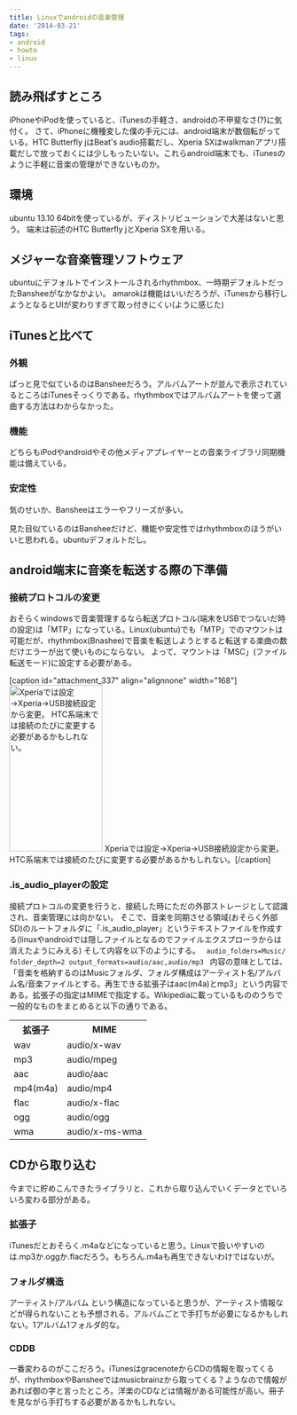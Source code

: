 ```yaml
---
title: Linuxでandroidの音楽管理
date: '2014-03-21'
tags:
- android
- howto
- linux
---
```


<h2>読み飛ばすところ</h2>

iPhoneやiPodを使っていると、iTunesの手軽さ、androidの不甲斐なさ(?)に気付く。
さて、iPhoneに機種変した僕の手元には、android端末が数個転がっている。HTC Butterfly jはBeat's audio搭載だし、Xperia SXはwalkmanアプリ搭載だしで放っておくには少しもったいない。これらandroid端末でも、iTunesのように手軽に音楽の管理ができないものか。

<h2>環境</h2>

ubuntu 13.10 64bitを使っているが、ディストリビューションで大差はないと思う。
端末は前述のHTC Butterfly jとXperia SXを用いる。

<h2>メジャーな音楽管理ソフトウェア</h2>

ubuntuにデフォルトでインストールされるrhythmbox、一時期デフォルトだったBansheeがなかなかよい。
amarokは機能はいいだろうが、iTunesから移行しようとなるとUIが変わりすぎて取っ付きにくい(ように感じた)

<h2>iTunesと比べて</h2>

<h3>外観</h3>

ぱっと見で似ているのはBansheeだろう。アルバムアートが並んで表示されているところはiTunesそっくりである。rhythmboxではアルバムアートを使って選曲する方法はわからなかった。

<h3>機能</h3>

どちらもiPodやandroidやその他メディアプレイヤーとの音楽ライブラリ同期機能は備えている。

<h3>安定性</h3>

気のせいか、Bansheeはエラーやフリーズが多い。

見た目似ているのはBansheeだけど、機能や安定性ではrhythmboxのほうがいいと思われる。ubuntuデフォルトだし。

<h2>android端末に音楽を転送する際の下準備</h2>

<h3>接続プロトコルの変更</h3>

おそらくwindowsで音楽管理するなら転送プロトコル(端末をUSBでつないだ時の設定)は「MTP」になっている。Linux(ubuntu)でも「MTP」でのマウントは可能だが、rhythmbox(Bnashee)で音楽を転送しようとすると転送する楽曲の数だけエラーが出て使いものにならない。
よって、マウントは「MSC」(ファイル転送モード)に設定する必要がある。

[caption id="attachment_337" align="alignnone" width="168"]<a href="http://unasuke.com/wp/wp-content/uploads/2013/12/Screenshot_2013-12-08-00-00-53.png"><img class="size-medium wp-image-337" alt="Xperiaでは設定→Xperia→USB接続設定から変更。 HTC系端末では接続のたびに変更する必要があるかもしれない。" src="http://unasuke.com/wp/wp-content/uploads/2013/12/Screenshot_2013-12-08-00-00-53-168x300.png" width="168" height="300" /></a> Xperiaでは設定→Xperia→USB接続設定から変更。<br />HTC系端末では接続のたびに変更する必要があるかもしれない。[/caption]

<h3>.is_audio_playerの設定</h3>

接続プロトコルの変更を行うと、接続した時にただの外部ストレージとして認識され、音楽管理には向かない。
そこで、音楽を同期させる領域(おそらく外部SD)のルートフォルダに「.is_audio_player」というテキストファイルを作成する(linuxやandroidでは隠しファイルとなるのでファイルエクスプローラからは消えたようにみえる)
そして内容を以下のようにする。
<code>
audio_folders=Music/
folder_depth=2
output_formats=audio/aac,audio/mp3
</code>
内容の意味としては、「音楽を格納するのはMusicフォルダ、フォルダ構成はアーティスト名/アルバム名/音楽ファイルとする。再生できる拡張子はaac(m4a)とmp3」という内容である。拡張子の指定はMIMEで指定する。Wikipediaに載っているもののうちで一般的なものをまとめると以下の通りである。

<table><tbody>
<tr><th>拡張子</th><th>MIME</th></tr>
<tr><td>wav</td><td>audio/x-wav</td></tr>
<tr><td>mp3</td><td>audio/mpeg</td></tr>
<tr><td>aac</td><td>audio/aac</td></tr>
<tr><td>mp4(m4a)</td><td>audio/mp4</td></tr>
<tr><td>flac</td><td>audio/x-flac</td></tr>
<tr><td>ogg</td><td>audio/ogg</td></tr>
<tr><td>wma</td><td>audio/x-ms-wma</td></tr>
</tbody></table>

<h2>CDから取り込む</h2>

今までに貯めこんできたライブラリと、これから取り込んでいくデータとでいろいろ変わる部分がある。

<h3>拡張子</h3>

iTunesだとおそらく.m4aなどになっていると思う。Linuxで扱いやすいのは.mp3か.oggか.flacだろう。もちろん.m4aも再生できないわけではないが。

<h3>フォルダ構造</h3>

アーティスト/アルバム という構造になっていると思うが、アーティスト情報などが得られないことも予想される。アルバムごとで手打ちが必要になるかもしれない。1アルバム1フォルダ的な。

<h3>CDDB</h3>

一番変わるのがここだろう。iTunesはgracenoteからCDの情報を取ってくるが、rhythmboxやBansheeではmusicbrainzから取ってくる？ようなので情報があれば御の字と言ったところ。洋楽のCDなどは情報がある可能性が高い。冊子を見ながら手打ちする必要があるかもしれない。
